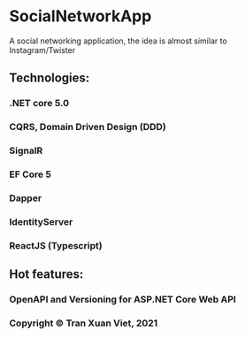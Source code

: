 # SocialNetworkApp
A social networking application, the idea is almost similar to Instagram/Twister

## Technologies:
### .NET core 5.0
### CQRS, Domain Driven Design (DDD)
### SignalR
### EF Core 5
### Dapper
### IdentityServer
### ReactJS (Typescript)

## Hot features:
### OpenAPI and Versioning for ASP.NET Core Web API


### Copyright © Tran Xuan Viet, 2021
